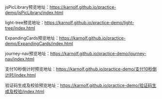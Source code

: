 jsPicLibrary预览地址：https://karnolf.github.io/practice-demo/jsPicLibrary/index.html

light-tree预览地址：https://karnolf.github.io/practice-demo/light-tree/index.html 

ExpandingCards预览地址：https://karnolf.github.io/practice-demo/ExpandingCards/index.html 

journey-nav预览地址：https://karnolf.github.io/practice-demo/journey-nav/index.html

支付10秒倒计时预览地址：https://karnolf.github.io/practice-demo/支付10秒倒计时/index.html

验证码生成及校验预览地址：https://karnolf.github.io/practice-demo/验证码生成及校验/index.html

